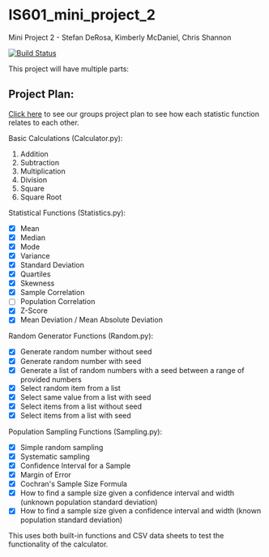 # IS601_mini_project_2
Mini Project 2 - Stefan DeRosa, Kimberly McDaniel, Chris Shannon


[![Build Status](https://travis-ci.com/cshannon-mdsol/IS601_mini_project_2.svg?token=SKBo1dSTVngF4YhyWNFn&branch=master)](https://travis-ci.com/cshannon-mdsol/IS601_mini_project_2)


This project will have multiple parts:

## Project Plan:
[Click here](https://github.com/cshannon-mdsol/IS601_mini_project_2/blob/master/Project_Plan.md) to see our groups project plan to see how each statistic function relates to each other.

Basic Calculations (Calculator.py):
1. Addition
2. Subtraction
3. Multiplication
4. Division
5. Square
6. Square Root

Statistical Functions (Statistics.py):
- [x] Mean
- [x] Median
- [x] Mode
- [x] Variance
- [x] Standard Deviation
- [X] Quartiles
- [x] Skewness
- [x] Sample Correlation
- [ ] Population Correlation
- [x] Z-Score
- [x] Mean Deviation / Mean Absolute Deviation

Random Generator Functions (Random.py):
- [x] Generate random number without seed
- [x] Generate random number with seed
- [x] Generate a list of random numbers with a seed between a range of provided numbers
- [x] Select random item from a list
- [x] Select same value from a list with seed
- [x] Select items from a list without seed
- [x] Select items from a list with seed

Population Sampling Functions (Sampling.py):
- [x] Simple random sampling
- [x] Systematic sampling
- [x] Confidence Interval for a Sample
- [x] Margin of Error
- [x] Cochran's Sample Size Formula
- [x] How to find a sample size given a confidence interval and width (unknown population standard deviation)
- [x] How to find a sample size given a confidence interval and width (known population standard deviation)

This uses both built-in functions and CSV data sheets to test the functionality of the calculator.
